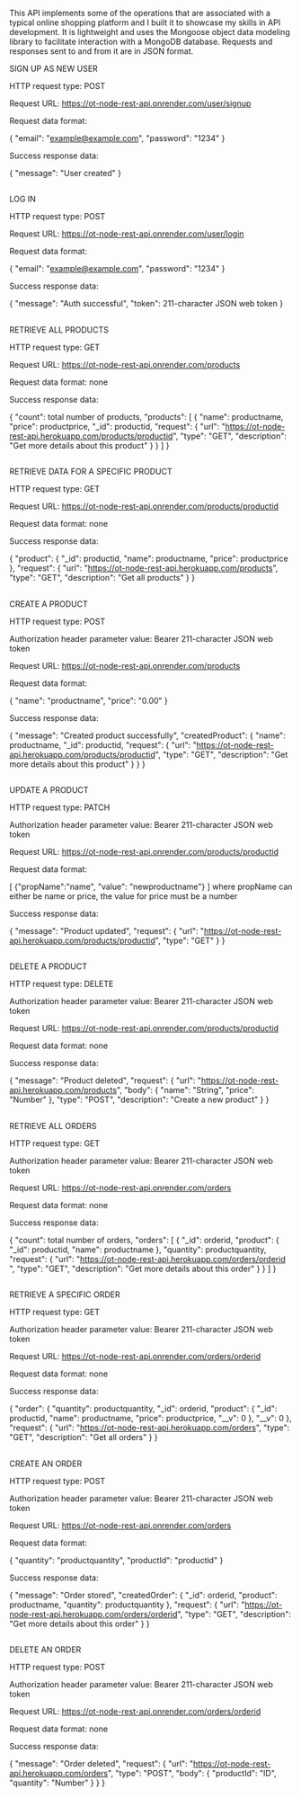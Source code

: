 This API implements some of the operations that are associated with a typical online shopping platform and I built it to showcase my skills in API development. 
It is lightweight and uses the Mongoose object data modeling library to facilitate interaction with a MongoDB database. 
Requests and responses sent to and from it are in JSON format.

SIGN UP AS NEW USER

HTTP request type: POST

Request URL: https://ot-node-rest-api.onrender.com/user/signup

Request data format:

{
    "email": "example@example.com",
    "password": "1234"
}

Success response data:

{
    "message": "User created"
}

##

LOG IN

HTTP request type: POST

Request URL: https://ot-node-rest-api.onrender.com/user/login

Request data format:

{
    "email": "example@example.com",
    "password": "1234"
}

Success response data:

{
    "message": "Auth successful",
    "token": 211-character JSON web token
}

##

RETRIEVE ALL PRODUCTS

HTTP request type: GET

Request URL: https://ot-node-rest-api.onrender.com/products

Request data format: none

Success response data: 

{
    "count": total number of products,
    "products": [
        {
            "name": productname,
            "price": productprice,
            "_id": productid,
            "request": {
                "url": "https://ot-node-rest-api.herokuapp.com/products/productid",
                "type": "GET",
                "description": "Get more details about this product"
            }
        }
    ]
}

##

RETRIEVE DATA FOR A SPECIFIC PRODUCT

HTTP request type: GET

Request URL: https://ot-node-rest-api.onrender.com/products/productid

Request data format: none

Success response data: 

{
    "product": {
        "_id": productid,
        "name": productname,
        "price": productprice
    },
    "request": {
        "url": "https://ot-node-rest-api.herokuapp.com/products",
        "type": "GET",
        "description": "Get all products"
    }
}

##

CREATE A PRODUCT

HTTP request type: POST

Authorization header parameter value: Bearer 211-character JSON web token

Request URL: https://ot-node-rest-api.onrender.com/products

Request data format: 

{
    "name": "productname",
    "price": "0.00"
}

Success response data:

{
    "message": "Created product successfully",
    "createdProduct": {
        "name": productname,
        "_id": productid,
        "request": {
            "url": "https://ot-node-rest-api.herokuapp.com/products/productid",
            "type": "GET",
            "description": "Get more details about this product"
        }
    }
}

##

UPDATE A PRODUCT

HTTP request type: PATCH

Authorization header parameter value: Bearer 211-character JSON web token 

Request URL: https://ot-node-rest-api.onrender.com/products/productid

Request data format: 

[
      {"propName":"name", "value": "newproductname"}
]
where propName can either be name or price, the value for price must be a number

Success response data:

{
    "message": "Product updated",
    "request": {
        "url": "https://ot-node-rest-api.herokuapp.com/products/productid",
        "type": "GET"
    }
}

##

DELETE A PRODUCT

HTTP request type: DELETE

Authorization header parameter value: Bearer 211-character JSON web token 

Request URL: https://ot-node-rest-api.onrender.com/products/productid

Request data format: none

Success response data:

{
    "message": "Product deleted",
    "request": {
        "url": "https://ot-node-rest-api.herokuapp.com/products",
        "body": {
            "name": "String",
            "price": "Number"
        },
        "type": "POST",
        "description": "Create a new product"
    }
}

##

RETRIEVE ALL ORDERS

HTTP request type: GET

Authorization header parameter value: Bearer 211-character JSON web token

Request URL: https://ot-node-rest-api.onrender.com/orders

Request data format: none

Success response data: 

{
    "count": total number of orders,
    "orders": [
        {
            "_id": orderid,
            "product": {
                "_id": productid,
                "name": productname
            },
            "quantity": productquantity,
            "request": {
                "url": "https://ot-node-rest-api.herokuapp.com/orders/orderid ",
                "type": "GET",
                "description": "Get more details about this order"
            }
        }
    ]
}

##

RETRIEVE A SPECIFIC ORDER

HTTP request type: GET

Authorization header parameter value: Bearer 211-character JSON web token

Request URL: https://ot-node-rest-api.onrender.com/orders/orderid

Request data format: none

Success response data:

{
    "order": {
        "quantity": productquantity,
        "_id": orderid,
        "product": {
            "_id": productid,
            "name": productname,
            "price": productprice,
            "__v": 0
        },
        "__v": 0
    },
    "request": {
        "url": "https://ot-node-rest-api.herokuapp.com/orders",
        "type": "GET",
        "description": "Get all orders"
    }
}

##

CREATE AN ORDER

HTTP request type: POST

Authorization header parameter value: Bearer 211-character JSON web token

Request URL: https://ot-node-rest-api.onrender.com/orders

Request data format: 

{
    "quantity": "productquantity",
    "productId": "productid"
}

Success response data:

{
    "message": "Order stored",
    "createdOrder": {
        "_id": orderid,
        "product": productname,
        "quantity": productquantity
    },
    "request": {
        "url": "https://ot-node-rest-api.herokuapp.com/orders/orderid",
        "type": "GET",
        "description": "Get more details about this order"
    }
}

##

DELETE AN ORDER

HTTP request type: POST

Authorization header parameter value: Bearer 211-character JSON web token

Request URL: https://ot-node-rest-api.onrender.com/orders/orderid

Request data format: none

Success response data:

{
    "message": "Order deleted",
    "request": {
        "url": "https://ot-node-rest-api.herokuapp.com/orders",
        "type": "POST",
        "body": {
            "productId": "ID",
            "quantity": "Number"
        }
    }
}

##


